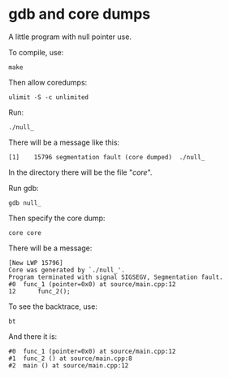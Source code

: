 # gdb and core dumps

A little program with null pointer use.

To compile, use:

```(bash)
make
```

Then allow coredumps:

```(bash)
ulimit -S -c unlimited
```

Run:

```(bash)
./null_
```

There will be a message like this:

```
[1]    15796 segmentation fault (core dumped)  ./null_
```

In the directory there will be the file "*core*".

Run gdb:

```(bash)
gdb null_
```

Then specify the core dump:

```
core core
```

There will be a message:

```
[New LWP 15796]
Core was generated by `./null_'.
Program terminated with signal SIGSEGV, Segmentation fault.
#0  func_1 (pointer=0x0) at source/main.cpp:12
12	    func_2();
```

To see the backtrace, use:

```
bt
```

And there it is:

```
#0  func_1 (pointer=0x0) at source/main.cpp:12
#1  func_2 () at source/main.cpp:8
#2  main () at source/main.cpp:12
```
